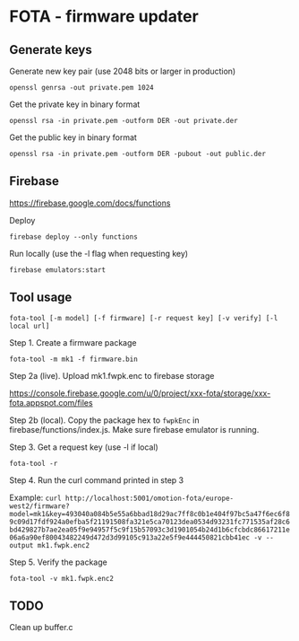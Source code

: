 # FOTA - firmware updater


## Generate keys

Generate new key pair (use 2048 bits or larger in production)

`openssl genrsa -out private.pem 1024`

Get the private key in binary format

`openssl rsa -in private.pem -outform DER -out private.der`

Get the public key in binary format

`openssl rsa -in private.pem -outform DER -pubout -out public.der`


## Firebase

https://firebase.google.com/docs/functions

Deploy

`firebase deploy --only functions`

Run locally (use the -l flag when requesting key)

`firebase emulators:start`

## Tool usage

`fota-tool [-m model] [-f firmware] [-r request key] [-v verify] [-l local url]`

Step 1. Create a firmware package

 `fota-tool -m mk1 -f firmware.bin`

Step 2a (live). Upload mk1.fwpk.enc to firebase storage

https://console.firebase.google.com/u/0/project/xxx-fota/storage/xxx-fota.appspot.com/files

Step 2b (local). Copy the package hex to `fwpkEnc` in firebase/functions/index.js. Make sure firebase emulator is running.

Step 3. Get a request key (use -l if local)

`fota-tool -r`

Step 4. Run the curl command printed in step 3

Example: `curl http://localhost:5001/omotion-fota/europe-west2/firmware?model=mk1&key=493040a084b5e55a6bbad18d29ac7ff8c0b1e404f97bc5a47f6ec6f89c09d17fdf924a0efba5f21191508fa321e5ca70123dea0534d93231fc771535af28c6bd429827b7ae2ea05f9e94957f5c9f15b57093c3d1901054b24d1b6cfcbdc86617211e06a6a90ef80043482249d472d3d99105c913a22e5f9e444450821cbb41ec -v --output mk1.fwpk.enc2
`

Step 5. Verify the package

`fota-tool -v mk1.fwpk.enc2`

## TODO

Clean up buffer.c
